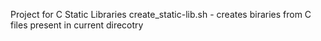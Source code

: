 Project for C Static Libraries
create_static-lib.sh - creates biraries from C files present in current direcotry
